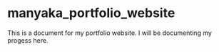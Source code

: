 # manyaka_portfolio_website

This is a document for my portfolio website. I will be documenting my progess here.
